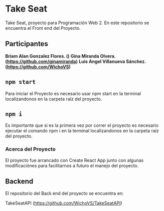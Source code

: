 # Take Seat

Take Seat, proyecto para Programación Web 2. En este repositorio se encuentra el Front end del Proyecto.

## Participantes

**Briam Alan Gonzalez Flores. ()**
**Gina Miranda Olvera. (https://github.com/ginamiranda)**
**Luis Angel Villanueva Sánchez. (https://github.com/WichoVS)**

## `npm start`

Para iniciar el Proyecto es necesario usar npm start en la terminal localizandonos en la carpeta raíz del proyecto.

## `npm i`

Es importante que si es la primera vez por correr el proyecto es necesario ejecutar el comando npm i en la terminal localizandonos en la carpeta raíz del proyecto.

### Acerca del Proyecto

El proyecto fue arrancado con Create React App junto con algunas modificaciónes para facilitarnos a futuro el manejo del proyecto.

## Backend

El repositorio del Back end del proyecto se encuentra en:

TakeSeatAPI (https://github.com/WichoVS/TakeSeatAPI)
